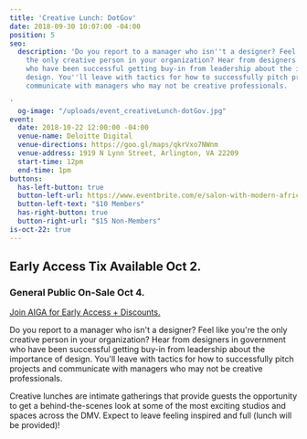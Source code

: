 ```yaml
---
title: 'Creative Lunch: DotGov'
date: 2018-09-30 10:07:00 -04:00
position: 5
seo:
  description: 'Do you report to a manager who isn''t a designer? Feel like you''re
    the only creative person in your organization? Hear from designers in government
    who have been successful getting buy-in from leadership about the importance of
    design. You''ll leave with tactics for how to successfully pitch projects and
    communicate with managers who may not be creative professionals.

'
  og-image: "/uploads/event_creativeLunch-dotGov.jpg"
event:
  date: 2018-10-22 12:00:00 -04:00
  venue-name: Deloitte Digital
  venue-directions: https://goo.gl/maps/qkrVxo7NWnm
  venue-address: 1919 N Lynn Street, Arlington, VA 22209
  start-time: 12pm
  end-time: 1pm
buttons:
  has-left-button: true
  button-left-url: https://www.eventbrite.com/e/salon-with-modern-african-furniture-designer-jomo-tariku-tickets-50828043045
  button-left-text: "$10 Members"
  has-right-button: true
  button-right-url: "$15 Non-Members"
is-oct-22: true
---
```


## Early Access Tix Available Oct 2. 
### General Public On-Sale Oct 4.
[Join AIGA for Early Access + Discounts.](http://dc.aiga.org/membership/membership-rates/)


Do you report to a manager who isn't a designer? Feel like you're the only creative person in your organization? Hear from designers in government who have been successful getting buy-in from leadership about the importance of design. You'll leave with tactics for how to successfully pitch projects and communicate with managers who may not be creative professionals.

Creative lunches are intimate gatherings that provide guests the opportunity to get a behind-the-scenes look at some of the most exciting studios and spaces across the DMV. Expect to leave feeling inspired and full (lunch will be provided)!
